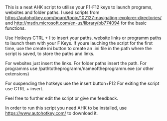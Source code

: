 This is a neat AHK script to utilise your F1-F12 keys to launch programs, websites and folder paths. 
I used scripts from https://autohotkey.com/board/topic/102127-navigating-explorer-directories/ and http://msdn.microsoft.com/en-us/library/bb774094 for the basic functions. 

Use Hotkeys CTRL + I to insert your paths, website links or programm paths to launch them with your F Keys. 
If youre lauching the script for the first time, use the create ini button to create an .ini file in the path where the script is saved, to store the paths and links.

For websites just insert the links.
For folder paths insert the path. 
For programms use /pathtotheprogramm/nameoftheprogramm.exe (or other extensions)

For suspending the hotkeys use the insert button+F12
For exiting the script use CTRL + insert. 

Feel free to further edit the script or give me feedback. 

In order to run this script you need AHK to be installed, use https://www.autohotkey.com/ to download it.